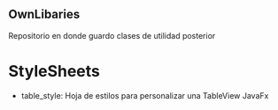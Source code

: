 ## OwnLibaries

Repositorio en donde guardo clases de utilidad posterior

# StyleSheets 

- table_style: 
Hoja de estilos para personalizar una TableView JavaFx 

